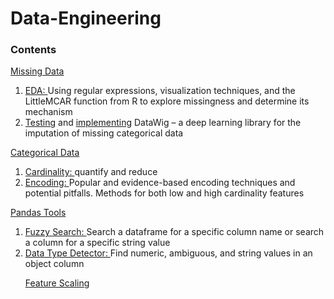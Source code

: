 # Data-Engineering

<h3>Contents</h3>

<a href="https://github.com/ioakeim-h/Data-Engineering/tree/main/Missing%20Data">Missing Data</a>
<ol>
<li><a href="https://github.com/ioakeim-h/Data-Engineering/blob/main/Missing%20Data/Exploring%20Missing%20Data.ipynb">EDA: </a>Using regular expressions, visualization techniques, and the LittleMCAR function from R to explore missingness and determine its mechanism</li>
<li><a href="https://github.com/ioakeim-h/Data-Engineering/blob/main/Missing%20Data/Deep%20Learning%20Imputation/Testing%20datawig%20.ipynb">Testing</a> and <a href="https://github.com/ioakeim-h/Data-Engineering/blob/main/Missing%20Data/Deep%20Learning%20Imputation/Deep%20Learning%20Imputation%20(datawig).ipynb">implementing</a> DataWig – a deep learning library for the imputation of missing categorical data</li>
</ol>

<a href="https://github.com/ioakeim-h/Data-Engineering/tree/main/Categorical%20Variables">Categorical Data</a>
<ol>
  <li><a href="https://github.com/ioakeim-h/Data-Engineering/blob/main/Categorical%20Variables/Quantifying%20and%20Reducing%20Cardinality.ipynb">Cardinality: </a>quantify and reduce</li>
  <li><a href="https://github.com/ioakeim-h/Data-Engineering/blob/main/Categorical%20Variables/Encoding%20Categorical%20Variables.ipynb">Encoding: </a>Popular and evidence-based encoding techniques and potential pitfalls. Methods for both low and high cardinality features</li>
</ol>

<a href="https://github.com/ioakeim-h/Data-Engineering/tree/main/Pandas%20Tools">Pandas Tools</a>
<ol>
<li><a href="https://github.com/ioakeim-h/Data-Engineering/blob/main/Pandas%20Tools/Fuzzy%20Search/column_value_search.py">Fuzzy Search: </a>Search a dataframe for a specific column name or search a column for a specific string value</li>
  <li><a href="https://github.com/ioakeim-h/Data-Engineering/blob/main/Pandas%20Tools/dtype%20Detector/dtype_detector.py">Data Type Detector: </a>Find numeric, ambiguous, and string values in an object column</li<
</ol>

<a href="https://github.com/ioakeim-h/Data-Engineering/blob/main/Feature%20Scaling/feature_scaling.ipynb">Feature Scaling</a>
